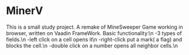 MinerV
======
This is a small study project. A remake of MineSweeper Game working in browser, written on Vaadin FrameWork.
Basic functionality:\n 
-3 types of fields.\n
-left click on a cell opens it\n
-right-click put a mark( a flag) and blocks the cell.\n
-double click on a number opens all neighbor cells.\n
